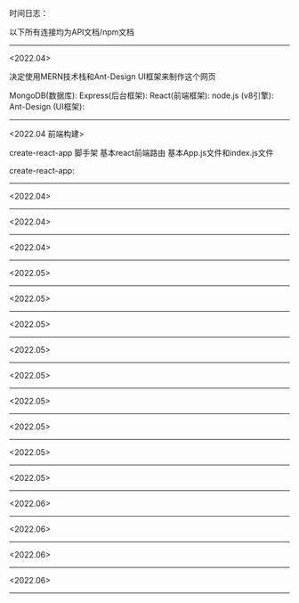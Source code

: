 时间日志：

以下所有连接均为API文档/npm文档

____________________________________________________________________________________

<2022.04>

决定使用MERN技术栈和Ant-Design UI框架来制作这个网页

MongoDB(数据库):
Express(后台框架):
React(前端框架):
node.js (v8引擎):
Ant-Design (UI框架):

____________________________________________________________________________________

<2022.04 前端构建>

create-react-app 脚手架
基本react前端路由
基本App.js文件和index.js文件

create-react-app:

____________________________________________________________________________________

<2022.04>

____________________________________________________________________________________
<2022.04>

____________________________________________________________________________________
<2022.04>

____________________________________________________________________________________
<2022.05>

____________________________________________________________________________________
<2022.05>

____________________________________________________________________________________
<2022.05>

____________________________________________________________________________________
<2022.05>

____________________________________________________________________________________
<2022.05>

____________________________________________________________________________________
<2022.05>

____________________________________________________________________________________
<2022.05>

____________________________________________________________________________________
<2022.05>

____________________________________________________________________________________
<2022.05>

____________________________________________________________________________________
<2022.06>

____________________________________________________________________________________
<2022.06>

____________________________________________________________________________________
<2022.06>

____________________________________________________________________________________
<2022.06>

____________________________________________________________________________________

